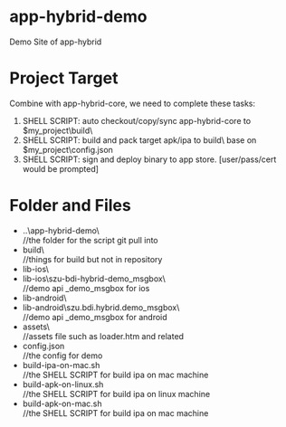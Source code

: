 # app-hybrid-demo
Demo Site of app-hybrid

# Project Target

Combine with app-hybrid-core, we need to complete these tasks:

1. SHELL SCRIPT: auto checkout/copy/sync app-hybrid-core to $my_project\build\
2. SHELL SCRIPT: build and pack target apk/ipa to build\ base on $my_project\config.json
3. SHELL SCRIPT: sign and deploy binary to app store. [user/pass/cert would be prompted]

# Folder and Files

* ..\app-hybrid-demo\         
//the folder for the script git pull into
* build\                      
//things for build but not in repository
* lib-ios\
* lib-ios\szu-bdi-hybrid-demo_msgbox\     
//demo api _demo_msgbox for ios
* lib-android\
* lib-android\szu.bdi.hybrid.demo_msgbox\  
//demo api _demo_msgbox for android
* assets\                     
//assets file such as loader.htm and related   
* config.json                 
//the config for demo
* build-ipa-on-mac.sh         
//the SHELL SCRIPT for build ipa on mac machine
* build-apk-on-linux.sh       
//the SHELL SCRIPT for build ipa on linux machine   
* build-apk-on-mac.sh         
//the SHELL SCRIPT for build ipa on mac machine   
